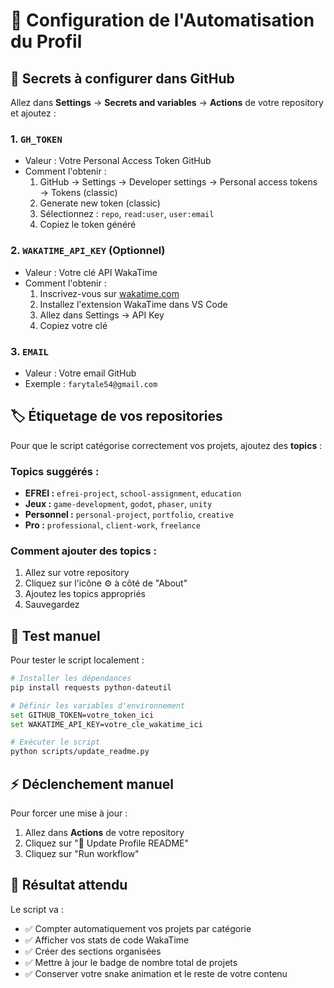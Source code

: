 # 🤖 Configuration de l'Automatisation du Profil

## 🔑 **Secrets à configurer dans GitHub**

Allez dans **Settings** → **Secrets and variables** → **Actions** de votre repository et ajoutez :

### 1. `GH_TOKEN`
- Valeur : Votre Personal Access Token GitHub
- Comment l'obtenir :
  1. GitHub → Settings → Developer settings → Personal access tokens → Tokens (classic)
  2. Generate new token (classic)
  3. Sélectionnez : `repo`, `read:user`, `user:email`
  4. Copiez le token généré

### 2. `WAKATIME_API_KEY` (Optionnel)
- Valeur : Votre clé API WakaTime
- Comment l'obtenir :
  1. Inscrivez-vous sur [wakatime.com](https://wakatime.com)
  2. Installez l'extension WakaTime dans VS Code
  3. Allez dans Settings → API Key
  4. Copiez votre clé

### 3. `EMAIL`
- Valeur : Votre email GitHub
- Exemple : `farytale54@gmail.com`

## 🏷️ **Étiquetage de vos repositories**

Pour que le script catégorise correctement vos projets, ajoutez des **topics** :

### Topics suggérés :
- **EFREI :** `efrei-project`, `school-assignment`, `education`
- **Jeux :** `game-development`, `godot`, `phaser`, `unity`
- **Personnel :** `personal-project`, `portfolio`, `creative`
- **Pro :** `professional`, `client-work`, `freelance`

### Comment ajouter des topics :
1. Allez sur votre repository
2. Cliquez sur l'icône ⚙️ à côté de "About"
3. Ajoutez les topics appropriés
4. Sauvegardez

## 🚀 **Test manuel**

Pour tester le script localement :

```bash
# Installer les dépendances
pip install requests python-dateutil

# Définir les variables d'environnement
set GITHUB_TOKEN=votre_token_ici
set WAKATIME_API_KEY=votre_cle_wakatime_ici

# Exécuter le script
python scripts/update_readme.py
```

## ⚡ **Déclenchement manuel**

Pour forcer une mise à jour :
1. Allez dans **Actions** de votre repository
2. Cliquez sur "🤖 Update Profile README"
3. Cliquez sur "Run workflow"

## 🎯 **Résultat attendu**

Le script va :
- ✅ Compter automatiquement vos projets par catégorie
- ✅ Afficher vos stats de code WakaTime
- ✅ Créer des sections organisées
- ✅ Mettre à jour le badge de nombre total de projets
- ✅ Conserver votre snake animation et le reste de votre contenu
